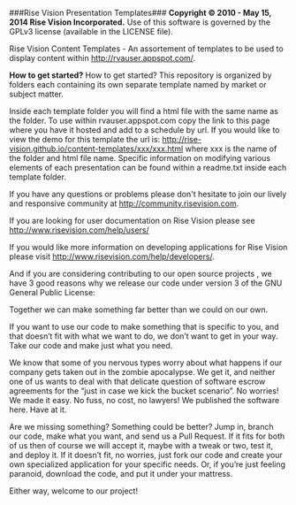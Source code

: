 ###Rise Vision Presentation Templates###
**Copyright © 2010 - May 15, 2014 Rise Vision Incorporated.**
Use of this software is governed by the GPLv3 license (available in the LICENSE file).

Rise Vision Content Templates - An assortement of templates to be used to display content within http://rvauser.appspot.com/.

**How to get started?**
How to get started? This repository is organized by folders each containing its own separate template named by market or subject matter. 

Inside each template folder you will find a html file with the same name as the folder. 
To use within rvauser.appspot.com copy the link to this page where you have it hosted and add to a schedule by url. If you would like to view the demo for this template the url is: http://rise-vision.github.io/content-templates/xxx/xxx.html where xxx is the name of the folder and html file name. Specific information on modifying various elements of each presentation can be found within a readme.txt inside each template folder.

If you have any questions or problems please don't hesitate to join our lively and responsive community at http://community.risevision.com.

If you are looking for user documentation on Rise Vision please see http://www.risevision.com/help/users/

If you would like more information on developing applications for Rise Vision please visit http://www.risevision.com/help/developers/. 

And if you are considering contributing to our open source projects , we have 3 good reasons why we release our  code under version 3 of the GNU General Public License:

Together we can make something far better than we could on our own.

If you want to use our code to make something that is specific to you, and that doesn’t fit with what we want to do, we don’t want to get in your way. Take our code and make just what you need.

We know that some of you nervous types worry about what happens if our company gets taken out in the zombie apocalypse. We get it, and neither one of us wants to deal with that delicate question of software escrow agreements for the “just in case we kick the bucket scenario”. No worries! We made it easy. No fuss, no cost, no lawyers! We published the software here. Have at it.

Are we missing something? Something could be better? Jump in, branch our code, make what you want, and send us a Pull Request. If it fits for both of us then of course we will accept it, maybe with a tweak or two, test it, and deploy it. If it doesn’t fit, no worries, just fork our code and create your own specialized application for your specific needs. Or, if you’re just feeling paranoid, download the code, and put it under your mattress.

Either way, welcome to our project!
